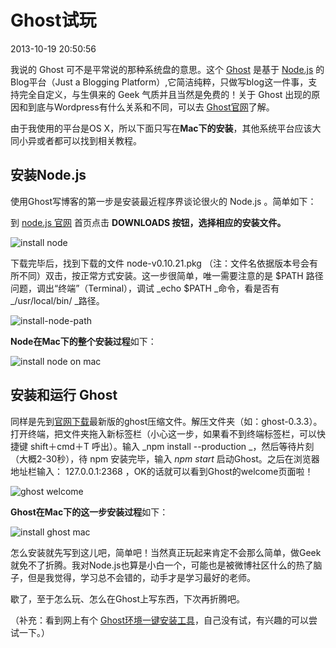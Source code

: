 # Ghost试玩
2013-10-19 20:50:56

我说的 Ghost 可不是平常说的那种系统盘的意思。这个 [Ghost](http://ghost.org/) 是基于 [Node.js](http://nodejs.org/) 的Blog平台（Just a Blogging Platform）,它简洁纯粹，只做写blog这一件事，支持完全自定义，与生俱来的 Geek 气质并且当然是免费的！关于 Ghost 出现的原因和到底与Wordpress有什么关系和不同，可以去 [Ghost官网](https://en.ghost.org/)了解。

由于我使用的平台是OS X，所以下面只写在**Mac下的安装**，其他系统平台应该大同小异或者都可以找到相关教程。

## 安装Node.js

使用Ghost写博客的第一步是安装最近程序界谈论很火的 Node.js 。简单如下：

到 [node.js 官网](http://nodejs.org/) 首页点击 **DOWNLOADS 按钮，选择相应的安装文件。**

![install node](images/install-node.png)

下载完毕后，找到下载的文件 node-v0.10.21.pkg （注：文件名依据版本号会有所不同）双击，按正常方式安装。这一步很简单，唯一需要注意的是 $PATH 路径问题，调出“终端”（Terminal），调试 _echo $PATH _命令，看是否有 _/usr/local/bin/ _路径。

![install-node-path](http://blogimages.u.qiniudn.com/install-node-path1.png)

**Node在Mac下的整个安装过程**如下：

![install node on mac](http://huangyang.qiniudn.com/install-node-mac.gif)

## 安装和运行 Ghost

同样是先到[官网下载]( http://ghost.org/)最新版的ghost压缩文件。解压文件夹（如：ghost-0.3.3）。打开终端，把文件夹拖入新标签栏（小心这一步，如果看不到终端标签栏，可以快捷键 shift＋cmd＋T 呼出）。输入 _npm install --production _，然后等待片刻（大概2-30秒），待 npm 安装完毕，输入 _npm start_ 启动Ghost。之后在浏览器地址栏输入： 127.0.0.1:2368 ，OK的话就可以看到Ghost的welcome页面啦！

![ghost welcome](http://blogimages.u.qiniudn.com/ghost-welcome.png)

**Ghost在Mac下的这一步安装过程**如下：

![install ghost mac](http://huangyang.qiniudn.com/install-ghost-mac.gif)

怎么安装就先写到这儿吧，简单吧！当然真正玩起来肯定不会那么简单，做Geek就免不了折腾。我对Node.js也算是小白一个，可能也是被微博社区什么的热了脑子，但是我觉得，学习总不会错的，动手才是学习最好的老师。

歇了，至于怎么玩、怎么在Ghost上写东西，下次再折腾吧。

（补充：看到网上有个 [Ghost环境一键安装工具](http://bitnami.com/stack/ghost)，自己没有试，有兴趣的可以尝试一下。）